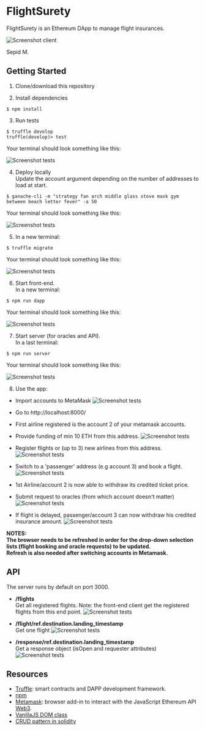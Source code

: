# FlightSurety
FlightSurety is an Ethereum DApp to manage flight insurances.

![Screenshot client](./screenshots/front-end.png)

Sepid M.

## Getting Started
1.  Clone/download this repository

2.  Install dependencies
```
$ npm install
```
3.  Run tests
```
$ truffle develop
truffle(develop)> test
```
Your terminal should look something like this:

![Screenshot tests](./screenshots/1.png)

4.  Deploy locally  
Update the account argument depending on the number of addresses to load at start.
```
$ ganache-cli -m "strategy fan arch middle glass stove mask gym between beach letter fever" -a 50
```
Your terminal should look something like this:

![Screenshot tests](./screenshots/2.png)

5. In a new terminal:
```
$ truffle migrate
```
Your terminal should look something like this:

![Screenshot tests](./screenshots/3.png)

6.  Start front-end.  
In a new terminal:
```
$ npm run dapp
```
Your terminal should look something like this:

![Screenshot tests](./screenshots/4.png)

7.  Start server (for oracles and API).  
In a last terminal:
```
$ npm run server
```
Your terminal should look something like this:

![Screenshot tests](./screenshots/5.png)

8.  Use the app:
  - Import accounts to MetaMask
  ![Screenshot tests](./screenshots/6.png)

  - Go to http://localhost:8000/
  - First airline registered is the account 2 of your metamask accounts.
  - Provide funding of min 10 ETH from this address.
  ![Screenshot tests](./screenshots/7.png)

  - Register flights or (up to 3) new airlines from this address.
  ![Screenshot tests](./screenshots/8.png)

  - Switch to a 'passenger' address (e.g account 3) and book a flight.
  ![Screenshot tests](./screenshots/9.png)

  - 1st Airline/account 2 is now able to withdraw its credited ticket price.
  - Submit request to oracles (from which account doesn't matter)
  ![Screenshot tests](./screenshots/10.png)
  
  - If flight is delayed, passenger/account 3 can now withdraw his credited insurance amount.
  ![Screenshot tests](./screenshots/11.png)  

**NOTES:  
The browser needs to be refreshed in order for the drop-down selection lists (flight booking and oracle requests) to be updated.  
Refresh is also needed after switching accounts in Metamask.**

## API
The server runs by default on port 3000.  

- **/flights**  
Get all registered flights.
Note: the front-end client get the registered flights from this end point.
![Screenshot tests](./screenshots/12.png)

- **/flight/ref.destination.landing_timestamp**  
Get one flight
![Screenshot tests](./screenshots/13.png)

- **/response/ref.destination.landing_timestamp**  
Get a response object (isOpen and requester attributes)
![Screenshot tests](./screenshots/14.png)

## Resources

- [Truffle](https://www.truffleframework.com/): smart contracts and DAPP development framework.
- [npm](https://www.npmjs.com/get-npm)
- [Metamask](https://metamask.io/): browser add-in to interact with the JavaScript Ethereum API [Web3](https://github.com/ethereum/web3.js/).
- [VanillaJS DOM class](https://hackernoon.com/how-i-converted-my-react-app-to-vanillajs-and-whether-or-not-it-was-a-terrible-idea-4b14b1b2faff)
- [CRUD pattern in solidity](https://medium.com/@robhitchens/solidity-crud-part-1-824ffa69509a)
